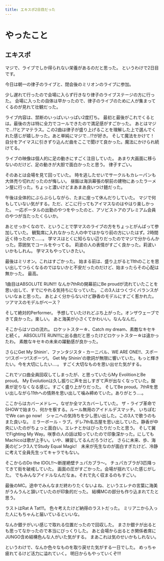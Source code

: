 ```yaml
---
title: エキスポ2日目だった
---
```


# やったこと

## エキスポ

マジで、ライブでしか得られない栄養があるのだと思った。
というわけで2日目です。

今日は朝一の律子のライブと、閉会後のミリオンのライブに参加。

少し遅れて行ったので会場に入らず行きなり律子のライブステージの方に行った。
会場に入ったの自体は早かったので、律子のライブのために人が集まってくるのが見れて壮観だった。

ライブ内容は、禁断のいっぱいいっぱい2度打ち。
最初と最後がこれでくるとは。最後の方は特に全力でコールできたので満足感がすごかった。
あとはマジで…!?とアマテラス。この2曲は律子が盛り上げることを理解した上で選んでくれた感じが嬉しかった。あと単純にマジで…!?が好き。
そして魔法をかけて！　自分をアイマスに引きずり込んだ曲をここで聞けて良かった。魔法にかけられ続けてる。

ライブの映像は個人的に足の動きにすごく注目していた。
あまり大画面に移らないのだけど、足の動きが大胆で面白かったと思う。
律子すごい。

そのあとは会場を見て回っていた。
時を逃したせいでサークルもカレーパンも大体売り切れだったのが悔しい。
昼飯は海浜幕張の駅前の建物にあったラーメン屋に行った。ちょっと濃いけどまあまあ良いつけ麺だった。

午後は全体的にぶらぶらしながら、たまに座って休んだりしていた。
マジで何もしていない気がする。ただ、どこに行ってもアイマスなのはやはり楽しかった。
一応ポータルの出勤のやつをやったのと、アソビストアのプレミアム会員のやつが当たったくらいか。

あとせっかくなので、ということで学マスのライブの方をちょっとがんばって参加していた。
観覧席に入れなかった人の中ではかなり前の方にいたはず。2時間近く待ったので……。
学マスはとくに知らない辺りだったのでマジで分からんかった。雰囲気でコールをやってる。
莉波の人の表情がすごく良かった。莉波いいかもしれん。
学マスもやっていきたい。

最後はミリオン。これはすごかった。
始まる前は、盛り上がると11thのことを思い出してつらくなるのではないかと不安だったのだけど、始まったらその心配は無かった。
最高。

1曲目はABSOLUTE RUN!!!
なんか7thRの開幕前にBe proudが流れていたことを思い出して、すでにやれる気持ちになっていた。
この3人はつくづくバランスがいいなぁと思った。
あとよく分からないけど静香のモデルにすごく惹かれた。ツアマスのモデルがベース？

そして絶対的Performer。
予想していたけれどぶち上がった。オンザウェーブできて良かった。楽しい。
あと海美が小さくてかわいい。なんなんだ。

そこからはソロの流れ。
ロケットスター☆、Catch my dream、素敵なキセキと続く。
ABSOLUTE RUN!!!に出る曲だと思ったけどロケットスター☆は違かったわ。
素敵なキセキの未来の躍動感が良かった。

さらにGet My Shinin'、ファンタジスタ・カーニバル、WE ARE ONE!!、スポーツ!スポーツ!スポーツ!。
Get My Shinin'の歌詞が無限に響いていた。もっと輝きたい。今を大切にしたい‥‥。
すごく大切なものを思い出せた気がする。

これでソロ曲全員回収してしまったが、と思っていたらMy EvolitionとBe proud。
My Evolutionは久し振りに声を出しすぎて声が出なくなっていた。酸素が足りなくなる感じ。すごく盛り上がりだった。
そしてBe proud。7thRを思い出しながら11thへの情熱を思い出して噛み締めていた。ありがとう‥‥。

ここからはカバーメドレー。なぜか全マスカバーしていた。
ザ・ライブ革命でSHOWで始まり、何かを察する。ルール無用のアイドルデスマッチ。
いちぽむでWe can go now!　シャニへの気持ちを少し思い出した。この3人で歌うのもまた良いな。
ミラーボール・ラブ。デレ7th名古屋を思い出していた。静香が中央にいたのがちょっと面白い。エレナとかはぴったりだったと思う。
そして翼でFighting My Way。咲季の人の話は知っていたので印象深かった。にしてもMachicoは歌が上手い。いや、練習してるんだろうけど。
さらに未来、歩、海美のピンク3人でStudy Equal Magic!　未来が先生なのが面白すぎたけど、冷静に考えて全員先生ってキャラでもない。

そこからのDo the IDOL!!〜断崖絶壁チュパカブラ〜。
チュパカブラが3匹降ってきて街を破戒していた。
画面の圧がすごかった。会場が揺れていた感じがした。
でもみんなアイドルなんだなぁ。それで丸く収まるのもすごい。

最後のMC。途中でみんなまだ終わりたくないよね、というエレナの言葉に海美がうんうんと頷いていたのが印象的だった。
結構MCの部分も作り込まれてたと思う。

ラストはRat A Tat!!!。
色々考えたけど納得のラストだった。
ミリアニから入った人にもちゃんと届いているといいな。

なんか銀テがいい感じで取れる位置だったので回収した。
まさか銀テが出るとも思ってなかったので本当にびっくりした。
あと会場から出るとき関係者席にJUNGO含め結構色んな人がいた気がする。
まあこれは気のせいかもしれない。

というわけで、なんか色々なものを取り戻せた気がする一日でした。
めっちゃ疲れてるけど活力に溢れていく。
明日からもやっていくぞ!!!
